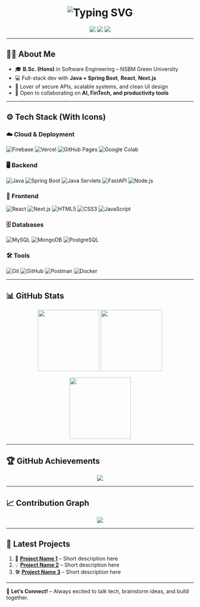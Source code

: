 <!-- Title & Typing Animation -->
<h1 align="center">
  <img src="https://readme-typing-svg.demolab.com?font=Fira+Code&size=28&pause=1000&color=00F7FF&center=true&vCenter=true&width=500&lines=👋+Chamith+Weerasingha;🚀+Full-Stack+Developer;🤖+AI%2FML+Enthusiast;💡+Open+Source+Contributor" alt="Typing SVG" />
</h1>

<!-- Social Badges -->
<p align="center">
  <a href="https://www.linkedin.com/in/chamithweerasingha"><img src="https://img.shields.io/badge/LinkedIn-0077B5.svg?logo=linkedin&logoColor=white"></a>
  <a href="https://github.com/chamithharshamal"><img src="https://img.shields.io/badge/GitHub-181717.svg?logo=github&logoColor=white"></a>
  <a href="mailto:chamithweerasinghe1@gmail.com"><img src="https://img.shields.io/badge/Email-D14836.svg?logo=gmail&logoColor=white"></a>
</p>

---

## 🧑‍💻 About Me
- 🎓 **B.Sc. (Hons)** in Software Engineering – NSBM Green University
- 💻 Full-stack dev with **Java + Spring Boot**, **React**, **Next.js**
- 🔐 Lover of secure APIs, scalable systems, and clean UI design
- 🤝 Open to collaborating on **AI, FinTech, and productivity tools**

---

## ⚙️ Tech Stack (With Icons)
### ☁️ Cloud & Deployment  
![Firebase](https://img.shields.io/badge/Firebase-ffca28?style=for-the-badge&logo=firebase&logoColor=black)  ![Vercel](https://img.shields.io/badge/Vercel-000000?style=for-the-badge&logo=vercel&logoColor=white)  ![GitHub Pages](https://img.shields.io/badge/GitHub_Pages-222222?style=for-the-badge&logo=github&logoColor=white) ![Google Colab](https://img.shields.io/badge/Google_Colab-f9ab00?style=for-the-badge&logo=googlecolab&logoColor=white)  
 

### 🖥 Backend  
![Java](https://img.shields.io/badge/Java-ED8B00?style=for-the-badge&logo=openjdk&logoColor=white)  ![Spring Boot](https://img.shields.io/badge/Spring_Boot-6DB33F?style=for-the-badge&logo=springboot&logoColor=white)  ![Java Servlets](https://img.shields.io/badge/Java_Servlets-5382a1?style=for-the-badge&logo=java&logoColor=white)  ![FastAPI](https://img.shields.io/badge/FastAPI-009688?style=for-the-badge&logo=fastapi&logoColor=white)  ![Node.js](https://img.shields.io/badge/Node.js-339933?style=for-the-badge&logo=node.js&logoColor=white)  


### 🎨 Frontend  
![React](https://img.shields.io/badge/React-20232a?style=for-the-badge&logo=react&logoColor=61DAFB)  ![Next.js](https://img.shields.io/badge/Next.js-000000?style=for-the-badge&logo=nextdotjs&logoColor=white)  ![HTML5](https://img.shields.io/badge/HTML5-E34F26?style=for-the-badge&logo=html5&logoColor=white)  ![CSS3](https://img.shields.io/badge/CSS3-1572b6?style=for-the-badge&logo=css3&logoColor=white)  ![JavaScript](https://img.shields.io/badge/JavaScript-f7df1e?style=for-the-badge&logo=javascript&logoColor=black)  

### 🗄 Databases  
![MySQL](https://img.shields.io/badge/MySQL-4479a1?style=for-the-badge&logo=mysql&logoColor=white)  ![MongoDB](https://img.shields.io/badge/MongoDB-47a248?style=for-the-badge&logo=mongodb&logoColor=white)  ![PostgreSQL](https://img.shields.io/badge/PostgreSQL-336791?style=for-the-badge&logo=postgresql&logoColor=white)  

### 🛠 Tools  
![Git](https://img.shields.io/badge/Git-f05032?style=for-the-badge&logo=git&logoColor=white)  ![GitHub](https://img.shields.io/badge/GitHub-181717?style=for-the-badge&logo=github&logoColor=white)  ![Postman](https://img.shields.io/badge/Postman-ff6c37?style=for-the-badge&logo=postman&logoColor=white) ![Docker](https://img.shields.io/badge/Docker-2496ed?style=for-the-badge&logo=docker&logoColor=white)   

---

## 📊 GitHub Stats
<p align="center">
  <img src="https://github-readme-stats.vercel.app/api?username=chamithharshamal&show_icons=true&theme=tokyonight&hide_border=true" height="165">
  <img src="https://github-readme-stats.vercel.app/api/top-langs/?username=chamithharshamal&layout=compact&theme=tokyonight&hide_border=true" height="165">
</p>

<p align="center">
  <img src="https://streak-stats.demolab.com?user=chamithharshamal&theme=tokyonight&hide_border=true" height="165">
</p>

---

## 🏆 GitHub Achievements
<p align="center">
  <img src="https://github-profile-trophy.vercel.app/?username=chamithharshamal&theme=tokyonight&no-frame=true&row=1&column=6" />
</p>

---

## 📈 Contribution Graph
<p align="center">
  <img src="https://github-readme-activity-graph.vercel.app/graph?username=chamithharshamal&bg_color=1a1b27&color=00f7ff&line=00f7ff&point=ffffff&area=true&hide_border=true" />
</p>

---

## 📌 Latest Projects  
<!--START_SECTION:activity-->
<!-- This section will be updated automatically -->
1. 🚀 [**Project Name 1**](https://github.com/chamithharshamal/your-repo-1) – Short description here  
2. 💡 [**Project Name 2**](https://github.com/chamithharshamal/your-repo-2) – Short description here  
3. 🛠 [**Project Name 3**](https://github.com/chamithharshamal/your-repo-3) – Short description here  
<!--END_SECTION:activity-->

---

💬 **Let’s Connect!** – Always excited to talk tech, brainstorm ideas, and build together.
